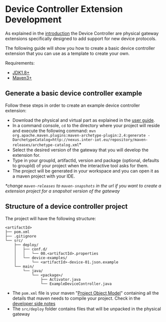 # Device Controller Extension Development

As explained in the [introduction](../index.md) the Device Controller are physical gateway extensions
specifically designed to add support for new device protocols.

The following guide will show you how to create a basic device controller extension that you can use as a template to create your own.

Requirements:

 - [JDK1.8+](https://www.oracle.com/technetwork/java/javase/downloads/jdk8-downloads-2133151.html)
 - [Maven3+](https://maven.apache.org/install.html)

## Generate a basic device controller example

Follow these steps in order to create an example device controller extension:

 - Download the physical and virtual part as explained in the [user guide]().
 - In a command console, `cd` to the directory where your project will reside and execute the following command: `mvn org.apache.maven.plugins:maven-archetype-plugin:2.4:generate -DarchetypeCatalog=http://nexus.inter-iot.eu/repository/maven-releases/archetype-catalog.xml`*
 - Select the desired version of the gateway that you will develop the extension for.
 - Type in your groupId, artifactId, version and package (optional, defaults to groupId) of your project when the interactive tool asks for them.
 - The project will be generated in your workspace and you can open it as a maven project with your IDE.

*\*change `maven-releases` to `maven-snapshots` in the url if you want to create a extension project for a snapshot version of the gateway*

## Structure of a device controller project

The project will have the following structure:

```
<artifactId>
├── pom.xml
├── .gitignore
└── src/
    ├── deploy/
    │   ├── conf.d/
    │   │   └── 00.<artifactId>.properties
    │   └── device-examples/
    │       └── <artifactId>-device-01.json.example
    └── main/
        └── java/
            └── <package>/
                ├── Activator.java
                └── ExampleDeviceController.java
```

 - The `pom.xml` file is your maven "[Project Object Model](https://maven.apache.org/pom.html)" containing all the details that maven needs to compile your project. Check in the [developer side notes](side-notes.md#extension-pom)
 - The `src/deploy` folder contains files that will be unpacked in the physical gateway 